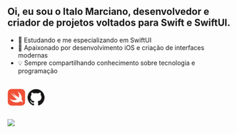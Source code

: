 ## Oi, eu sou o Italo Marciano, desenvolvedor e criador de projetos voltados para Swift e SwiftUI.

- 🎯 Estudando e me especializando em SwiftUI
- 📱 Apaixonado por desenvolvimento iOS e criação de interfaces modernas
- 💡 Sempre compartilhando conhecimento sobre tecnologia e programação

<div style="display: inline_block"><br>
<img align="center" alt="Swift" height="40" width="40" src="https://raw.githubusercontent.com/devicons/devicon/master/icons/swift/swift-original.svg">
<img align="center" alt="Github" height="40" width="40" src="https://raw.githubusercontent.com/devicons/devicon/master/icons/github/github-original.svg">
</div>

##

<div>
<a href="https://www.linkedin.com/in/italomarciano" target="_blank"><img src="https://img.shields.io/badge/-LinkedIn-%230077B5?style=for-the-badge&logo=linkedin&logoColor=white" target="_blank"></a>
</div>
